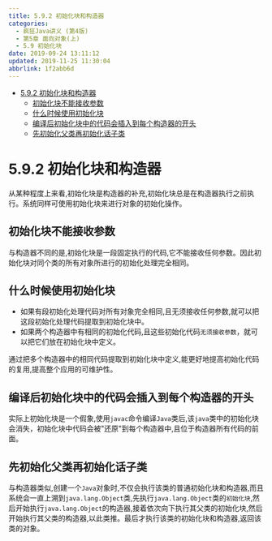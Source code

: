 ```yaml
---
title: 5.9.2 初始化块和构造器
categories: 
  - 疯狂Java讲义 (第4版)
  - 第5章 面向对象(上)
  - 5.9 初始化块
date: 2019-09-24 13:11:12
updated: 2019-11-25 11:30:04
abbrlink: 1f2abb6d
---
```

<div id='my_toc'>

- [5.9.2 初始化块和构造器](/JavaReadingNotes/1f2abb6d/#5-9-2-初始化块和构造器)
    - [初始化块不能接收参数](/JavaReadingNotes/1f2abb6d/#初始化块不能接收参数)
    - [什么时候使用初始化块](/JavaReadingNotes/1f2abb6d/#什么时候使用初始化块)
    - [编译后初始化块中的代码会插入到每个构造器的开头](/JavaReadingNotes/1f2abb6d/#编译后初始化块中的代码会插入到每个构造器的开头)
    - [先初始化父类再初始化话子类](/JavaReadingNotes/1f2abb6d/#先初始化父类再初始化话子类)

</div>
<!--more-->
<script>if (navigator.platform.toLowerCase() == 'win32'){document.getElementById('my_toc').style.display = 'none';}</script>

<!--end-->
<!--SSTStart-->
# 5.9.2 初始化块和构造器 #
从某种程度上来看,初始化块是构造器的补充,初始化块总是在构造器执行之前执行。系统同样可使用初始化块来进行对象的初始化操作。
## 初始化块不能接收参数 ##
与构造器不同的是,初始化块是一段固定执行的代码,它不能接收任何参数。因此初始化块对同个类的所有对象所进行的初始化处理完全相同。
## 什么时候使用初始化块 ##
- 如果有段初始化处理代码对所有对象完全相同,且无须接收任何参数,就可以把这段初始化处理代码提取到初始化块中。
- 如果两个构造器中有相同的初始化代码,且这些初始化代码`无须接收参数`，就可以把它们放在初始化块中定义。

通过把多个构造器中的相同代码提取到初始化块中定义,能更好地提高初始化代码的复用,提高整个应用的可维护性。

## 编译后初始化块中的代码会插入到每个构造器的开头 ##
实际上初始化块是一个假象,使用`javac`命令编译`Java`类后,该`java`类中的初始化块会消失，初始化块中代码会被"还原"到每个构造器中,且位于构造器所有代码的前面。
## 先初始化父类再初始化话子类 ##
与构造器类似,创建一个`Java`对象时,不仅会执行该类的普通初始化块和构造器,而且系统会一直上溯到`java.lang.Object`类,先执行`java.lang.Object`类的`初始化块`,然后开始执行`java.lang.Object`的构造器,接着依次向下执行其父类的初始化块,然后开始执行其父类的构造器,以此类推。最后才执行该类的初始化块和构造器,返回该类的对象。
<!--SSTStop-->


